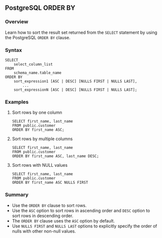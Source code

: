 ## PostgreSQL ORDER BY

### Overview 
Learn how to sort the result set returned from the `SELECT` statement by using the PostgreSQL `ORDER BY` clause. 

### Syntax

```
SELECT
	select_column_list
FROM
	schema_name.table_name
ORDER BY
	sort_expression1 [ASC | DESC] [NULLS FIRST | NULLS LAST],
        ...
	sort_expressionN [ASC | DESC] [NULLS FIRST | NULLS LAST];
```

### Examples

1) Sort rows by one column
    ```
    SELECT first_name, last_name
    FROM public.customer
    ORDER BY first_name ASC;
    ```
2) Sort rows by multiple columns
    ```
    SELECT first_name, last_name
    FROM public.customer
    ORDER BY first_name ASC, last_name DESC;
    ```
3) Sort rows with NULL values
    ```
    SELECT first_name, last_name
    FROM public.customer
    ORDER BY first_name ASC NULLS FIRST
    ```

### Summary
- Use the `ORDER BY` clause to sort rows.
- Use the `ASC` option to sort rows in ascending order and `DESC` option to sort rows in descending order.
- The `ORDER BY` clause uses the `ASC` option by default.
- Use `NULLS FIRST` and `NULLS LAST` options to explicitly specify the order of nulls with other non-null values.